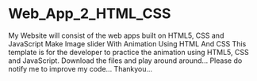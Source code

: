 # Web_App_2_HTML_CSS
My Website will consist of the web apps built on HTML5, CSS and JavaScript
Make Image slider With Animation Using HTML And CSS
This template is for the developer to practice the animation using HTML5, CSS and JavaScript.
Download the files and play around around...
Please do notify me to improve my code...
Thankyou...
